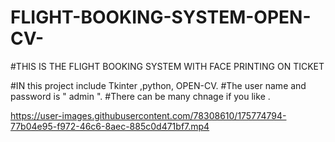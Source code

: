 # FLIGHT-BOOKING-SYSTEM-OPEN-CV-

#THIS IS THE FLIGHT BOOKING SYSTEM WITH FACE PRINTING ON TICKET

#IN this project include Tkinter ,python, OPEN-CV.
#The user name and password is " admin ".
#There can be many chnage if you like .


https://user-images.githubusercontent.com/78308610/175774794-77b04e95-f972-46c6-8aec-885c0d471bf7.mp4

